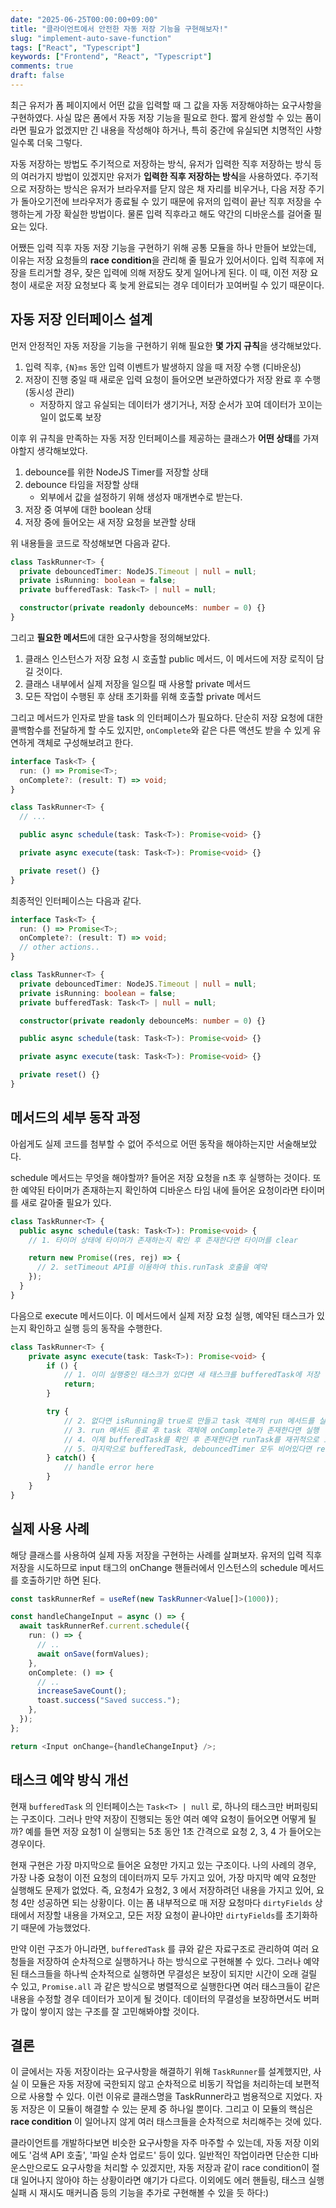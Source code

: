 ```yaml
---
date: "2025-06-25T00:00:00+09:00"
title: "클라이언트에서 안전한 자동 저장 기능을 구현해보자!"
slug: "implement-auto-save-function"
tags: ["React", "Typescript"]
keywords: ["Frontend", "React", "Typescript"]
comments: true
draft: false
---
```


최근 유저가 폼 페이지에서 어떤 값을 입력할 때 그 값을 자동 저장해야하는 요구사항을 구현하였다.
사실 많은 폼에서 자동 저장 기능을 필요로 한다. 짧게 완성할 수 있는 폼이라면 필요가 없겠지만 긴 내용을 작성해야 하거나, 특히 중간에 유실되면 치명적인 사항일수록 더욱 그렇다.

자동 저장하는 방법도 주기적으로 저장하는 방식, 유저가 입력한 직후 저장하는 방식 등의 여러가지 방법이 있겠지만 유저가 **입력한 직후 저장하는 방식**을 사용하였다.
주기적으로 저장하는 방식은 유저가 브라우저를 닫지 않은 채 자리를 비우거나, 다음 저장 주기가 돌아오기전에 브라우저가 종료될 수 있기 때문에 유저의 입력이 끝난 직후 저장을 수행하는게 가장 확실한 방법이다.
물론 입력 직후라고 해도 약간의 디바운스를 걸어줄 필요는 있다.

어쨌든 입력 직후 자동 저장 기능을 구현하기 위해 공통 모듈을 하나 만들어 보았는데, 이유는 저장 요청들의 **race condition**을 관리해 줄 필요가 있어서이다.
입력 직후에 저장을 트리거할 경우, 잦은 입력에 의해 저장도 잦게 일어나게 된다.
이 때, 이전 저장 요청이 새로운 저장 요청보다 혹 늦게 완료되는 경우 데이터가 꼬여버릴 수 있기 때문이다.

## 자동 저장 인터페이스 설계

먼저 안정적인 자동 저장을 기능을 구현하기 위해 필요한 **몇 가지 규칙**을 생각해보았다.

1. 입력 직후, `{N}ms` 동안 입력 이벤트가 발생하지 않을 때 저장 수행 (디바운싱)
2. 저장이 진행 중일 때 새로운 입력 요청이 들어오면 보관하였다가 저장 완료 후 수행 (동시성 관리)
   - 저장하지 않고 유실되는 데이터가 생기거나, 저장 순서가 꼬여 데이터가 꼬이는 일이 없도록 보장

이후 위 규칙을 만족하는 자동 저장 인터페이스를 제공하는 클래스가 **어떤 상태**를 가져야할지 생각해보았다.

1. debounce를 위한 NodeJS Timer를 저장할 상태
2. debounce 타임을 저장할 상태
   - 외부에서 값을 설정하기 위해 생성자 매개변수로 받는다.
3. 저장 중 여부에 대한 boolean 상태
4. 저장 중에 들어오는 새 저장 요청을 보관할 상태

위 내용들을 코드로 작성해보면 다음과 같다.

```typescript
class TaskRunner<T> {
  private debouncedTimer: NodeJS.Timeout | null = null;
  private isRunning: boolean = false;
  private bufferedTask: Task<T> | null = null;

  constructor(private readonly debounceMs: number = 0) {}
}
```

그리고 **필요한 메서드**에 대한 요구사항을 정의해보았다.

1. 클래스 인스턴스가 저장 요청 시 호출할 public 메서드, 이 메서드에 저장 로직이 담길 것이다.
2. 클래스 내부에서 실제 저장을 일으킬 때 사용할 private 메서드
3. 모든 작업이 수행된 후 상태 초기화를 위해 호출할 private 메서드

그리고 메서드가 인자로 받을 task 의 인터페이스가 필요하다.
단순히 저장 요청에 대한 콜백함수를 전달하게 할 수도 있지만, `onComplete`와 같은 다른 액션도 받을 수 있게 유연하게 객체로 구성해보려고 한다.

```typescript
interface Task<T> {
  run: () => Promise<T>;
  onComplete?: (result: T) => void;
}

class TaskRunner<T> {
  // ...

  public async schedule(task: Task<T>): Promise<void> {}

  private async execute(task: Task<T>): Promise<void> {}

  private reset() {}
}
```

최종적인 인터페이스는 다음과 같다.

```typescript
interface Task<T> {
  run: () => Promise<T>;
  onComplete?: (result: T) => void;
  // other actions..
}

class TaskRunner<T> {
  private debouncedTimer: NodeJS.Timeout | null = null;
  private isRunning: boolean = false;
  private bufferedTask: Task<T> | null = null;

  constructor(private readonly debounceMs: number = 0) {}

  public async schedule(task: Task<T>): Promise<void> {}

  private async execute(task: Task<T>): Promise<void> {}

  private reset() {}
}
```

## 메서드의 세부 동작 과정

아쉽게도 실제 코드를 첨부할 수 없어 주석으로 어떤 동작을 해야하는지만 서술해보았다.

schedule 메서드는 무엇을 해야할까? 들어온 저장 요청을 n초 후 실행하는 것이다.
또한 예약된 타이머가 존재하는지 확인하여 디바운스 타임 내에 들어온 요청이라면 타이머를 새로 갈아줄 필요가 있다.

```typescript
class TaskRunner<T> {
  public async schedule(task: Task<T>): Promise<void> {
    // 1. 타이머 상태에 타이머가 존재하는지 확인 후 존재한다면 타이머를 clear

    return new Promise((res, rej) => {
      // 2. setTimeout API를 이용하여 this.runTask 호출을 예약
    });
  }
}
```

다음으로 execute 메서드이다.
이 메서드에서 실제 저장 요청 실행, 예약된 태스크가 있는지 확인하고 실행 등의 동작을 수행한다.

```typescript
class TaskRunner<T> {
    private async execute(task: Task<T>): Promise<void> {
        if () {
            // 1. 이미 실행중인 태스크가 있다면 새 태스크를 bufferedTask에 저장
            return;
        }

        try {
            // 2. 없다면 isRunning을 true로 만들고 task 객체의 run 메서드를 실행
            // 3. run 메서드 종료 후 task 객체에 onComplete가 존재한다면 실행
            // 4. 이제 bufferedTask를 확인 후 존재한다면 runTask를 재귀적으로 호출
            // 5. 마지막으로 bufferedTask, debouncedTimer 모두 비어있다면 reset 메서드를 호출
        } catch() {
            // handle error here
        }
    }
}
```

## 실제 사용 사례

해당 클래스를 사용하여 실제 자동 저장을 구현하는 사례를 살펴보자.
유저의 입력 직후 저장을 시도하므로 input 태그의 onChange 핸들러에서 인스턴스의 schedule 메서드를 호출하기만 하면 된다.

```typescript
const taskRunnerRef = useRef(new TaskRunner<Value[]>(1000));

const handleChangeInput = async () => {
  await taskRunnerRef.current.schedule({
    run: () => {
      // ..
      await onSave(formValues);
    },
    onComplete: () => {
      // ..
      increaseSaveCount();
      toast.success("Saved success.");
    },
  });
};

return <Input onChange={handleChangeInput} />;
```

## 태스크 예약 방식 개선

현재 `bufferedTask` 의 인터페이스는 `Task<T> | null` 로, 하나의 태스크만 버퍼링되는 구조이다.
그러나 만약 저장이 진행되는 동안 여러 예약 요청이 들어오면 어떻게 될까?
예를 들면 저장 요청1 이 실행되는 5초 동안 1초 간격으로 요청 2, 3, 4 가 들어오는 경우이다.

현재 구현은 가장 마지막으로 들어온 요청만 가지고 있는 구조이다.
나의 사례의 경우, 가장 나중 요청이 이전 요청의 데이터까지 모두 가지고 있어, 가장 마지막 예약 요청만 실행해도 문제가 없었다.
즉, 요청4가 요청2, 3 에서 저장하려던 내용을 가지고 있어, 요청 4만 성공하면 되는 상황이다.
이는 폼 내부적으로 매 저장 요청마다 `dirtyFields` 상태에서 저장할 내용을 가져오고, 모든 저장 요청이 끝나야만 `dirtyFields`를 초기화하기 때문에 가능했었다.

만약 이런 구조가 아니라면, `bufferedTask` 를 큐와 같은 자료구조로 관리하여 여러 요청들을 저장하여 순차적으로 실행하거나 하는 방식으로 구현해볼 수 있다.
그러나 예약된 태스크들을 하나씩 순차적으로 실행하면 무결성은 보장이 되지만 시간이 오래 걸릴 수 있고, `Promise.all` 과 같은 방식으로 병렬적으로 실행한다면 여러 태스크들이 같은 내용을 수정할 경우 데이터가 꼬이게 될 것이다.
데이터의 무결성을 보장하면서도 버퍼가 많이 쌓이지 않는 구조를 잘 고민해봐야할 것이다.

## 결론

이 글에서는 자동 저장이라는 요구사항을 해결하기 위해 `TaskRunner`를 설계했지만, 사실 이 모듈은 자동 저장에 국한되지 않고 순차적으로 비동기 작업을 처리하는데 보편적으로 사용할 수 있다.
이런 이유로 클래스명을 TaskRunner라고 범용적으로 지었다. 자동 저장은 이 모듈이 해결할 수 있는 문제 중 하나일 뿐이다.
그리고 이 모듈의 핵심은 **race condition** 이 일어나지 않게 여러 태스크들을 순차적으로 처리해주는 것에 있다.

클라이언트를 개발하다보면 비슷한 요구사항을 자주 마주할 수 있는데, 자동 저장 이외에도 '검색 API 호출', '파일 순차 업로드' 등이 있다.
일반적인 작업이라면 단순한 디바운스만으로도 요구사항을 처리할 수 있겠지만, 자동 저장과 같이 race condition이 절대 일어나지 않아야 하는 상황이라면 얘기가 다르다.
이외에도 에러 핸들링, 태스크 실행 실패 시 재시도 매커니즘 등의 기능을 추가로 구현해볼 수 있을 듯 하다:)
